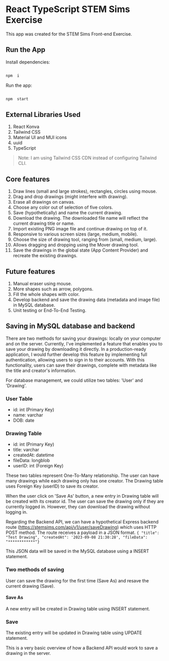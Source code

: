 
# React TypeScript STEM Sims Exercise

 This app was created for the STEM Sims Front-end Exercise.

## Run the App

Install dependencies:
```bash

npm  i

```
Run the app:

```bash

npm  start

```
## External Libraries Used

 1. React Konva
 2. Tailwind CSS
 3. Material UI and MUI icons
 4. uuid
 5. TypeScript

> Note: I am using Tailwind CSS CDN instead of configuring Tailwind CLI.

## Core features

 1. Draw lines (small and large strokes), rectangles, circles using mouse.
 2. Drag and drop drawings (might interfere with drawing).
 2. Erase all drawings on canvas.
 3. Choose any color out of selection of five colors.
 4. Save (hypothetically) and name the current drawing.
 5. Download the drawing. The downloaded file name will reflect the current drawing title or name.
 6. Import existing PNG image file and continue drawing on top of it.
 7. Responsive to various screen sizes (large, medium, mobile).
 8. Choose the size of drawing tool, ranging from (small, medium, large).
 9. Allows dragging and dropping using the Mover drawing tool.
 10. Save the drawings in the global state (App Content Provider) and recreate the existing drawings.

## Future features

 1. Manual eraser using mouse.
 2. More shapes such as arrow, polygons.
 3. Fill the whole shapes with color.
 4. Develop backend and save the drawing data (metadata and image file) in MySQL database.
 5. Unit testing or End-To-End Testing.

## Saving in MySQL database and backend

There are two methods for saving your drawings: locally on your computer and on the server. Currently, I've implemented a feature that enables you to save your drawing by downloading it directly. In a production-ready application, I would further develop this feature by implementing full authentication, allowing users to sign in to their accounts. With this functionality, users can save their drawings, complete with metadata like the title and creator's information.

For database management, we could utilize two tables: 'User' and 'Drawing'.

### User Table

 - id: int (Primary Key)
 - name: varchar
 - DOB: date

### Drawing Table

 - id: int (Primary Key)
 - title: varchar
 - createdAt: datetime
 - fileData: longblob
 - userID: int (Foreign Key)

These two tables represent One-To-Many relationship. The user can have many drawings while each drawing only has one creator. The Drawing table uses Foreign Key (userID) to save its creator. 

When the user click on 'Save As' button, a new entry in Drawing table will be created with its creator id. The user can save the drawing only if they are currently logged in. However, they can download the drawing without logging in.

Regarding the Backend API, we can have a hypothetical Express backend route (https://stemsims.com/api/v1/user/saveDrawing) which uses HTTP POST method. The route receives a payload in a JSON format. ```{ "title": "Test Drawing", "createdAt": '2023-09-08 21:30:28', "fileData": "************"}```

This JSON data will be saved in the MySQL database using a INSERT statement.

### Two methods of saving
User can save the drawing for the first time (Save As) and resave the current drawing (Save).

#### Save As
A new entry will be created in Drawing table using INSERT statement.

### Save
The existing entry will be updated in Drawing table using UPDATE statement. 

This is a very basic overview of how a Backend API would work to save a drawing in the server. 
